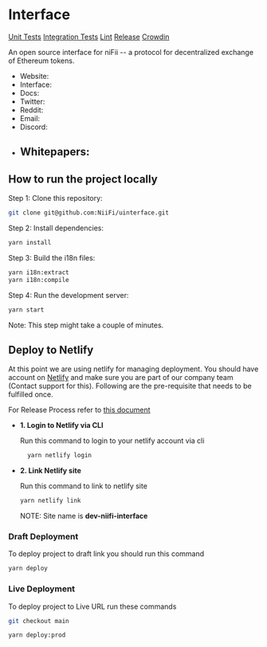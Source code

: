 # Interface

[Unit Tests]()
[Integration Tests]()
[Lint]()
[Release]()
[Crowdin]()

An open source interface for niFii -- a protocol for decentralized exchange of Ethereum tokens.

- Website: 
- Interface: 
- Docs: 
- Twitter: 
- Reddit:
- Email: 
- Discord: 
- Whitepapers:
  - 

## How to run the project locally

Step 1: Clone this repository:

```bash
git clone git@github.com:NiiFi/uinterface.git
```

Step 2: Install dependencies:

```bash
yarn install
```

Step 3: Build the i18n files:

```bash
yarn i18n:extract
yarn i18n:compile
```

Step 4: Run the development server:

```bash
yarn start
```

Note: This step might take a couple of minutes.

## Deploy to Netlify

At this point we are using netlify for managing deployment. You should have account on [Netlify](https://app.netlify.com/login/email) and make sure you are part of our company team (Contact support for this). Following are the pre-requisite that needs to be fulfilled once.

For Release Process refer to [this document](https://vodworks.atlassian.net/wiki/spaces/OM/pages/1708556289/UInterface)

- **1. Login to Netlify via CLI**

  Run this command to login to your netlify account via cli

  ```bash
    yarn netlify login
  ```

- **2. Link Netlify site**

  Run this command to link to netlify site

  ```bash
  yarn netlify link
  ```

  NOTE: Site name is **dev-niifi-interface**

### Draft Deployment

To deploy project to draft link you should run this command

```bash
yarn deploy
```

### Live Deployment

To deploy project to Live URL run these commands

```bash
git checkout main
```

```bash
yarn deploy:prod
```
